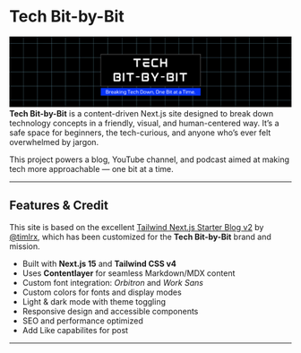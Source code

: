 # Tech Bit-by-Bit

![Tech Bit-by-Bit](./public/static/images/tbbb-banner-patreon.png)
**Tech Bit-by-Bit** is a content-driven Next.js site designed to break down technology concepts in a friendly, visual, and human-centered way. It’s a safe space for beginners, the tech-curious, and anyone who’s ever felt overwhelmed by jargon.

This project powers a blog, YouTube channel, and podcast aimed at making tech more approachable — one bit at a time.

---

## Features & Credit

This site is based on the excellent [Tailwind Next.js Starter Blog v2](https://github.com/timlrx/tailwind-nextjs-starter-blog) by [@timlrx](https://github.com/timlrx), which has been customized for the **Tech Bit-by-Bit** brand and mission.

- Built with **Next.js 15** and **Tailwind CSS v4**
- Uses **Contentlayer** for seamless Markdown/MDX content
- Custom font integration: _Orbitron_ and _Work Sans_
- Custom colors for fonts and display modes
- Light & dark mode with theme toggling
- Responsive design and accessible components
- SEO and performance optimized
- Add Like capabilites for post

---
